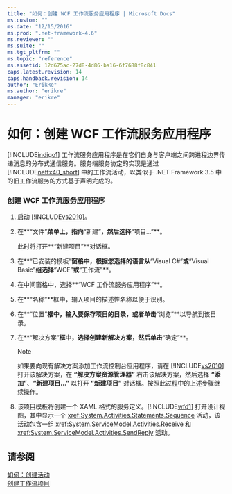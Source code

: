 ```yaml
---
title: "如何：创建 WCF 工作流服务应用程序 | Microsoft Docs"
ms.custom: ""
ms.date: "12/15/2016"
ms.prod: ".net-framework-4.6"
ms.reviewer: ""
ms.suite: ""
ms.tgt_pltfrm: ""
ms.topic: "reference"
ms.assetid: 12d675ac-27d8-4d86-ba16-6f7688f8c841
caps.latest.revision: 14
caps.handback.revision: 14
author: "ErikRe"
ms.author: "erikre"
manager: "erikre"
---
```

# 如何：创建 WCF 工作流服务应用程序
[!INCLUDE[indigo1](../workflow-designer/includes/indigo1_md.md)] 工作流服务应用程序是在它们自身与客户端之间跨进程边界传递消息的分布式通信服务。服务端服务协定的实现是通过 [!INCLUDE[netfx40_short](../workflow-designer/includes/netfx40_short_md.md)] 中的工作流活动，以类似于 .NET Framework 3.5 中的旧工作流服务的方式基于声明完成的。  
  
### 创建 WCF 工作流服务应用程序  
  
1.  启动 [!INCLUDE[vs2010](../modeling/includes/vs2010_md.md)]。  
  
2.  在**“文件”**菜单上，指向**“新建”**，然后选择**“项目…”**。  
  
     此时将打开**“新建项目”**对话框。  
  
3.  在**“已安装的模板”**窗格中，根据您选择的语言从**“Visual C\#”**或**“Visual Basic”**组选择**“WCF”**或**“工作流”**。  
  
4.  在中间窗格中，选择**“WCF 工作流服务应用程序”**。  
  
5.  在**“名称”**框中，输入项目的描述性名称以便于识别。  
  
6.  在**“位置”**框中，输入要保存项目的目录，或者单击**“浏览”**以导航到该目录。  
  
7.  在**“解决方案”**框中，选择创建新解决方案，然后单击**“确定”**。  
  
    > [!NOTE]
    >  如果要向现有解决方案添加工作流控制台应用程序，请在 [!INCLUDE[vs2010](../modeling/includes/vs2010_md.md)] 打开该解决方案，在 **“解决方案资源管理器”** 右击该解决方案，然后选择 **“添加”**、**“新建项目…”** 以打开 **“新建项目”** 对话框。按照此过程中的上述步骤继续操作。  
  
8.  该项目模板将创建一个 XAML 格式的服务定义。[!INCLUDE[wfd1](../workflow-designer/includes/wfd1_md.md)] 打开设计视图，其中显示一个 <xref:System.Activities.Statements.Sequence> 活动，该活动包含一组 <xref:System.ServiceModel.Activities.Receive> 和 <xref:System.ServiceModel.Activities.SendReply> 活动。  
  
## 请参阅  
 [如何：创建活动](../Topic/How%20to:%20Create%20an%20Activity.md)   
 [创建工作流项目](../workflow-designer/creating-a-workflow-project.md)